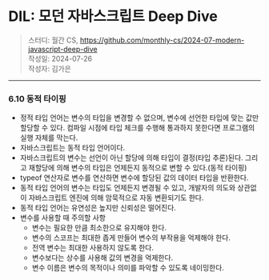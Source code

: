 # DIL: 모던 자바스크립트 Deep Dive

> 스터디: 월간 CS, https://github.com/monthly-cs/2024-07-modern-javascript-deep-dive  
> 작성일: 2024-07-26  
> 작성자: 김가은

---

### 6.10 동적 타이핑
- 정적 타입 언어는 변수의 타입을 변경할 수 없으며, 변수에 선언한 타입에 맞는 값만 할당할 수 있다. 컴파일 시점에 타입 체크를 수행해 통과하지 못한다면 프로그램의 실행 자체를 막는다.
- 자바스크립트는 동적 타입 언어이다.
- 자바스크립트의 변수는 선언이 아닌 할당에 의해 타입이 결정(타입 추론)된다. 그리고 재할당에 의해 변수의 타입은 언제든지 동적으로 변할 수 있다.(동적 타이핑)
- typeof 연산자로 변수를 연산하면 변수에 할당된 값의 데이터 타입을 반환한다.
- 동적 타입 언어의 변수는 타입도 언제든지 변경될 수 있고, 개발자의 의도와 상관없이 자바스크립트 엔진에 의해 암묵적으로 자동 변환되기도 한다.
- 동적 타입 언어는 유연성은 높지만 신뢰성은 떨어진다.
- 변수를 사용할 때 주의할 사항
    - 변수는 필요한 만큼 최소한으로 유지해야 한다.
    - 변수의 스코프는 최대한 좁게 만들어 변수의 부작용을 억제해야 한다.
    - 전역 변수는 최대한 사용하지 않도록 한다.
    - 변수보다는 상수를 사용해 값의 변경을 억제한다.
    - 변수 이름은 변수의 목적이나 의미를 파악할 수 있도록 네이밍한다.